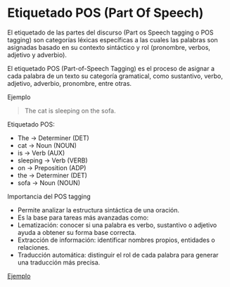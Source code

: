 # Etiquetado POS (Part Of Speech)

El etiquetado de las partes del discurso (Part os Speech tagging o POS tagging) son categorías léxicas específicas a las cuales las palabras son asignadas basado en su contexto sintáctico y rol (pronombre, verbos, adjetivo y adverbio).

El etiquetado POS (Part-of-Speech Tagging) es el proceso de asignar a cada palabra de un texto su categoría gramatical, como sustantivo, verbo, adjetivo, adverbio, pronombre, entre otras.

Ejemplo

>The cat is sleeping on the sofa.

Etiquetado POS:
- The → Determiner (DET)
- cat → Noun (NOUN)
- is → Verb (AUX)
- sleeping → Verb (VERB)
- on → Preposition (ADP)
- the → Determiner (DET)
- sofa → Noun (NOUN)

Importancia del POS tagging

- Permite analizar la estructura sintáctica de una oración.
- Es la base para tareas más avanzadas como:
- Lematización: conocer si una palabra es verbo, sustantivo o adjetivo ayuda a obtener su forma base correcta.
- Extracción de información: identificar nombres propios, entidades o relaciones.
- Traducción automática: distinguir el rol de cada palabra para generar una traducción más precisa.

[Ejemplo](./code/pos.ipynb)
